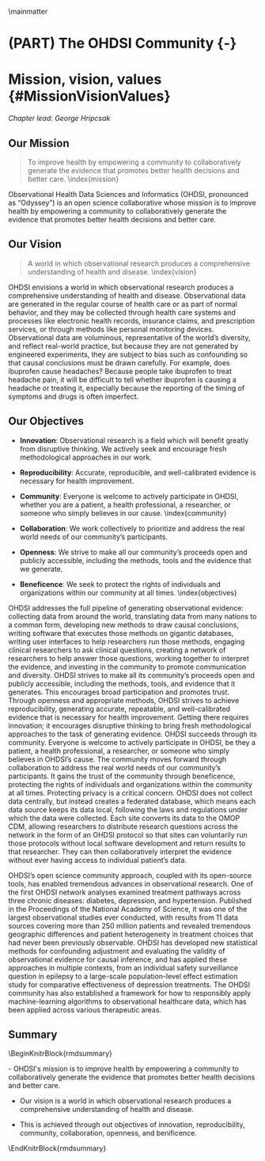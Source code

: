 \mainmatter

# (PART) The OHDSI Community {-} 

# Mission, vision, values {#MissionVisionValues}

*Chapter lead: George Hripcsak* 

## Our Mission 

> To improve health by empowering a community to collaboratively generate the evidence that promotes better health decisions and better care. \index{mission}

Observational Health Data Sciences and Informatics (OHDSI, pronounced as “Odyssey”) is an open science collaborative whose mission is to improve health by empowering a community to collaboratively generate the evidence that promotes better health decisions and better care. 

## Our Vision 

> A world in which observational research produces a comprehensive understanding of health and disease. \index{vision}

OHDSI envisions a world in which observational research produces a comprehensive understanding of health and disease. Observational data are generated in the regular course of health care or as part of normal behavior, and they may be collected through health care systems and processes like electronic health records, insurance claims, and prescription services, or through methods like personal monitoring devices. Observational data are voluminous, representative of the world’s diversity, and reflect real-world practice, but because they are not generated by engineered experiments, they are subject to bias such as confounding so that causal conclusions must be drawn carefully. For example, does ibuprofen cause headaches? Because people take ibuprofen to treat headache pain, it will be difficult to tell whether ibuprofen is causing a headache or treating it, especially because the reporting of the timing of symptoms and drugs is often imperfect.

## Our Objectives 

* **Innovation**: Observational research is a field which will benefit greatly from disruptive thinking. We actively seek and encourage fresh methodological approaches in our work.

* **Reproducibility**: Accurate, reproducible, and well-calibrated evidence is necessary for health improvement.

* **Community**: Everyone is welcome to actively participate in OHDSI, whether you are a patient, a health professional, a researcher, or someone who simply believes in our cause. \index{community}

* **Collaboration**: We work collectively to prioritize and address the real world needs of our community’s participants.

* **Openness**: We strive to make all our community’s proceeds open and publicly accessible, including the methods, tools and the evidence that we generate.

* **Beneficence**: We seek to protect the rights of individuals and organizations within our community at all times.
\index{objectives}

OHDSI addresses the full pipeline of generating observational evidence: collecting data from around the world, translating data from many nations to a common form, developing new methods to draw causal conclusions, writing software that executes those methods on gigantic databases, writing user interfaces to help researchers run those methods, engaging clinical researchers to ask clinical questions, creating a network of researchers to help answer those questions, working together to interpret the evidence, and investing in the community to promote communication and diversity. OHDSI strives to make all its community’s proceeds open and publicly accessible, including the methods, tools, and evidence that it generates. This encourages broad participation and promotes trust. Through openness and appropriate methods, OHDSI strives to achieve reproducibility, generating accurate, repeatable, and well-calibrated evidence that is necessary for health improvement. Getting there requires innovation; it encourages disruptive thinking to bring fresh methodological approaches to the task of generating evidence. OHDSI succeeds through its community. Everyone is welcome to actively participate in OHDSI, be they a patient, a health professional, a researcher, or someone who simply believes in OHDSI’s cause. The community moves forward through collaboration to address the real world needs of our community’s participants. It gains the trust of the community through beneficence, protecting the rights of individuals and organizations within the community at all times.
Protecting privacy is a critical concern. OHDSI does not collect data centrally, but instead creates a federated database, which means each data source keeps its data local, following the laws and regulations under which the data were collected. Each site converts its data to the OMOP CDM, allowing researchers to distribute research questions across the network in the form of an OHDSI protocol so that sites can voluntarily run those protocols without local software development and return results to that researcher. They can then collaboratively interpret the evidence without ever having access to individual patient’s data.

OHDSI’s open science community approach, coupled with its open-source tools, has enabled tremendous advances in observational research. One of the first OHDSI network analyses examined treatment pathways across three chronic diseases: diabetes, depression, and hypertension. Published in the Proceedings of the National Academy of Science, it was one of the largest observational studies ever conducted, with results from 11 data sources covering more than 250 million patients and revealed tremendous geographic differences and patient heterogeneity in treatment choices that had never been previously observable. OHDSI has developed new statistical methods for confounding adjustment and evaluating the validity of observational evidence for causal inference, and has applied these approaches in multiple contexts, from an individual safety surveillance question in epilepsy to a large-scale population-level effect estimation study for comparative effectiveness of depression treatments. The OHDSI community has also established a framework for how to responsibly apply machine-learning algorithms to observational healthcare data, which has been applied across various therapeutic areas.

## Summary

\BeginKnitrBlock{rmdsummary}<div class="rmdsummary">- OHDSI's mission is to improve health by empowering a community to collaboratively generate the evidence that promotes better health decisions and better care.

- Our vision is a world in which observational research produces a comprehensive understanding of health and disease.

- This is achieved through out objectives of innovation, reproducibility, community, collaboration, openness, and benificence.
</div>\EndKnitrBlock{rmdsummary}
